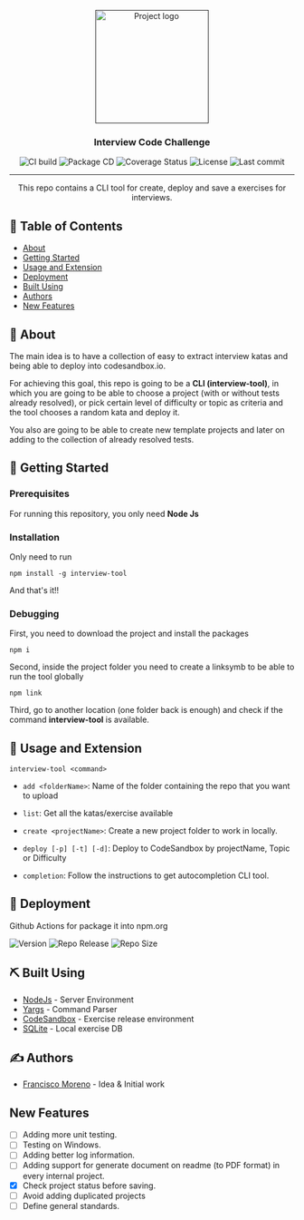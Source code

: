 <p align="center">
  <a href="" rel="noopener">
 <img width=200px height=200px src="https://i.imgur.com/6wj0hh6.jpg" alt="Project logo"></a>
</p>

<h3 align="center">Interview Code Challenge</h3>

<div align="center">

![CI build](https://github.com/Frankeo/interview-challenges/workflows/CI%20build/badge.svg)
![Package CD](https://github.com/Frankeo/interview-challenges/workflows/Package%20CD/badge.svg)
![Coverage Status](https://img.shields.io/coveralls/github/Frankeo/interview-challenges)
![License](https://img.shields.io/github/license/Frankeo/interview-challenges)
![Last commit](https://img.shields.io/github/last-commit/Frankeo/interview-challenges)
</div>

---

<p align="center"> This repo contains a CLI tool for create, deploy and save a exercises for interviews.
    <br> 
</p>

## 📝 Table of Contents

- [About](#about)
- [Getting Started](#getting_started)
- [Usage and Extension](#usage)
- [Deployment](#deployment)
- [Built Using](#built_using)
- [Authors](#authors)
- [New Features](#todos)

## 🧐 About <a name = "about"></a>

The main idea is to have a collection of easy to extract interview katas and being able to deploy into codesandbox.io.

For achieving this goal, this repo is going to be a **CLI (interview-tool)**, in which you are going to be able to choose a project (with or without tests already resolved), or pick certain level of difficulty or topic as criteria and the tool chooses a random kata and deploy it.

You also are going to be able to create new template projects and later on adding to the collection of already resolved tests.

## 🏁 Getting Started <a name = "getting_started"></a>

### Prerequisites

For running this repository, you only need **Node Js**

### Installation

Only need to run 
```
npm install -g interview-tool
```
And that's it!!

### Debugging

First, you need to download the project and install the packages
```
npm i
```
Second, inside the project folder you need to create a linksymb to be able to run the tool globally 
```
npm link
```
Third, go to another location (one folder back is enough) and check if the command **interview-tool** is available.

## 🎈 Usage and Extension <a name="usage"></a>

```
interview-tool <command>
```

- ```add <folderName>```: Name of the folder containing the repo that you want to upload

- ```list```: Get all the katas/exercise available

- ```create <projectName>```: Create a new project folder to work in locally.

- ```deploy [-p] [-t] [-d]```: Deploy to CodeSandbox by projectName, Topic or Difficulty

- ```completion```: Follow the instructions to get autocompletion CLI tool.

## 🚀 Deployment <a name = "deployment"></a>

Github Actions for package it into npm.org

![Version](https://img.shields.io/github/package-json/v/Frankeo/interview-challenges)
![Repo Release](https://img.shields.io/github/release-date/Frankeo/interview-challenges)
![Repo Size](https://img.shields.io/github/repo-size/Frankeo/interview-challenges)

## ⛏️ Built Using <a name = "built_using"></a>

- [NodeJs](https://nodejs.org/en/) - Server Environment
- [Yargs]() - Command Parser
- [CodeSandbox]() - Exercise release environment
- [SQLite]() - Local exercise DB

## ✍️ Authors <a name = "authors"></a>

- [Francisco Moreno](https://github.com/Frankeo) - Idea & Initial work

## New Features <a name = "todos"></a>

- [ ] Adding more unit testing.
- [ ] Testing on Windows.
- [ ] Adding better log information.
- [ ] Adding support for generate document on readme (to PDF format) in every internal project.
- [X] Check project status before saving.
- [ ] Avoid adding duplicated projects
- [ ] Define general standards.
